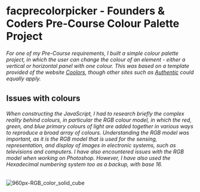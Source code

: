 # facprecolorpicker - Founders & Coders Pre-Course Colour Palette Project
###### For one of my Pre-Course requirements, I built a simple colour palette project, in which the user can change the colour of an element - either a vertical or horizontal panel with one colour. This was based on a template provided of the website [Coolors](https://coolors.co/daffed-9bf3f0-473198-4a0d67-adfc92), though other sites such as [Authentic](https://colours.neilorangepeel.com/) could equally apply. 
## Issues with colours
###### When constructing the JavaScript, I had to research briefly the complex reality behind colours, in particular the RGB colour model, in which the red, green, and blue primary colours of light are added together in various ways to reproduce a broad array of colours. Understanding the RGB model was important, as it is the RGB model that is used for the sensing, representation, and display of images in electronic systems, such as televisions and computers. I have also encountered issues with the RGB model when working on Photoshop. However, I have also used the Hexadecimal numbering system too as a backup, with base 16.

![960px-RGB_color_solid_cube](https://user-images.githubusercontent.com/52511353/190637543-b5b10039-d8ec-4979-95c8-081034d3e474.png)





